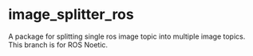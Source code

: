# image_splitter_ros
A package for splitting single ros image topic into multiple image topics.
This branch is for ROS Noetic.
